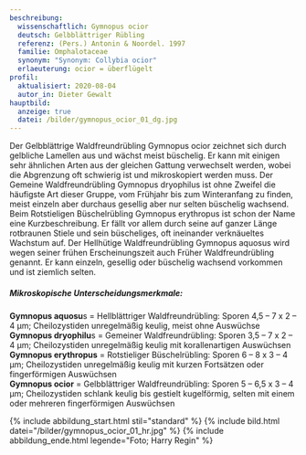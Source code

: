 ```yaml
---
beschreibung:
  wissenschaftlich: Gymnopus ocior
  deutsch: Gelbblättriger Rübling
  referenz: (Pers.) Antonin & Noordel. 1997
  familie: Omphalotaceae
  synonym: "Synonym: Collybia ocior"
  erlaeuterung: ocior = überflügelt
profil:
  aktualisiert: 2020-08-04
  autor_in: Dieter Gewalt
hauptbild:
  anzeige: true
  datei: /bilder/gymnopus_ocior_01_dg.jpg
---
```

Der Gelbblättrige Waldfreundrübling Gymnopus ocior zeichnet sich durch gelbliche Lamellen aus und wächst meist büschelig. Er kann mit einigen sehr ähnlichen Arten aus der gleichen Gattung verwechselt werden, wobei die Abgrenzung oft schwierig ist und mikroskopiert werden muss. Der Gemeine Waldfreundrübling Gymnopus dryophilus ist ohne Zweifel die häufigste Art dieser Gruppe, vom Frühjahr bis zum Winteranfang zu finden, meist einzeln aber durchaus gesellig aber nur selten büschelig wachsend. Beim Rotstieligen Büschelrübling Gymnopus erythropus ist schon der Name eine Kurzbeschreibung. Er fällt vor allem durch seine auf ganzer Länge rotbraunen Stiele und sein büscheliges, oft ineinander verknäueltes Wachstum auf. Der Hellhütige Waldfreundrübling Gymnopus aquosus wird wegen seiner frühen Erscheinungszeit auch Früher Waldfreundrübling genannt. Er kann einzeln, gesellig oder büschelig wachsend vorkommen und ist ziemlich selten.

##### Mikroskopische Unterscheidungsmerkmale:

**Gymnopus aquosu**s = Hellblättriger Waldfreundrübling: Sporen 4,5 – 7 x 2 – 4 µm; Cheilozystiden unregelmäßig keulig, meist ohne Auswüchse  
**Gymnopus dryophilu**s = Gemeiner Waldfreundrübling: Sporen 3,5 – 7 x 2 – 4 µm; Cheilozystiden unregelmäßig keulig mit korallenartigen Auswüchsen  
**Gymnopus erythropus** = Rotstieliger Büschelrübling: Sporen 6 – 8 x 3 – 4 µm; Cheilozystiden unregelmäßig keulig mit kurzen Fortsätzen oder fingerförmigen Auswüchsen  
**Gymnopus ocior** = Gelbblättriger Waldfreundrübling: Sporen 5 – 6,5 x 3 – 4 µm; Cheilozystiden schlank keulig bis gestielt kugelförmig, selten mit einem oder mehreren fingerförmigen Auswüchsen

{% include abbildung_start.html stil="standard" %}
{% include bild.html datei="/bilder/gymnopus_ocior_01_hr.jpg" %}
{% include abbildung_ende.html legende="Foto; Harry Regin" %}